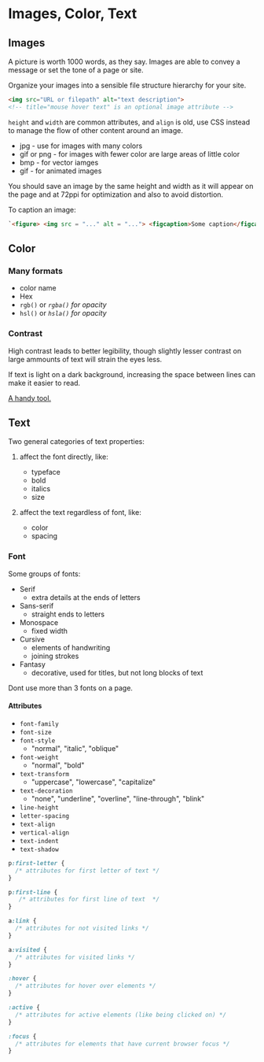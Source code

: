 # Images, Color, Text

## Images

A picture is worth 1000 words, as they say. Images are able to convey a message or set the tone of a page or site.

Organize your images into a sensible file structure hierarchy for your site.

```html
<img src="URL or filepath" alt="text description">
<!-- title="mouse hover text" is an optional image attribute -->
```

`height` and `width` are common attributes, and `align` is old, use CSS instead to manage the flow of other content around an image.

- jpg - use for images with many colors
- gif or png - for images with fewer color are large areas of little color
- bmp - for vector iamges
- gif - for animated images

You should save an image by the same height and width as it will appear on the page and at 72ppi for optimization and also to avoid distortion.

To caption an image:

```html
`<figure> <img src = "..." alt = "..."> <figcaption>Some caption</figcaption> </figure>
```

## Color

### Many formats

- color name
- Hex
- `rgb()` or *`rgba()` for opacity*
- `hsl()` or *`hsla()` for opacity*

### Contrast

High contrast leads to better legibility, though slightly lesser contrast on large ammounts of text will strain the eyes less.

If text is light on a dark background, increasing the space between lines can make it easier to read.

[A handy tool.](https://snook.ca/technical/colour_contrast/colour.html#fg=33FF33,bg=333333)

## Text

Two general categories of text properties:

1. affect the font directly,  like:
   - typeface
   - bold
   - italics
   - size

2. affect the text regardless of font, like:
   - color
   - spacing

### Font

Some groups of fonts:

- Serif
  - extra details at the ends of letters
- Sans-serif
  - straight ends to letters
- Monospace
  - fixed width
- Cursive
  - elements of handwriting
  - joining strokes
- Fantasy
  - decorative, used for titles, but not long blocks of text

Dont use more than 3 fonts on a page.

#### Attributes

- `font-family`
- `font-size`
- `font-style`
  - "normal", "italic", "oblique"
- `font-weight`
  - "normal", "bold"
- `text-transform`
  - "uppercase", "lowercase", "capitalize"
- `text-decoration`
  - "none", "underline", "overline", "line-through", "blink"
- `line-height`
- `letter-spacing`
- `text-align`
- `vertical-align`
- `text-indent`
- `text-shadow`

```css
p:first-letter {
  /* attributes for first letter of text */
}

p:first-line {
   /* attributes for first line of text  */
}

a:link {
  /* attributes for not visited links */
}

a:visited {
  /* attributes for visited links */
}

:hover {
  /* attributes for hover over elements */
}

:active {
  /* attributes for active elements (like being clicked on) */
}

:focus {
  /* attributes for elements that have current browser focus */
}
```
